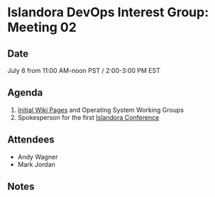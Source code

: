 # Islandora DevOps Interest Group: Meeting 02

## Date

July 8 from 11:00 AM-noon PST / 2:00-3:00 PM EST

## Agenda

1. [Initial Wiki Pages](https://github.com/Islandora/Islandora-DevOps-Interest-Group/wiki) and Operating System Working Groups
2. Spokesperson for the first [Islandora Conference](http://islandora.ca/camps/conference2015)

## Attendees

* Andy Wagner
* Mark Jordan

## Notes


